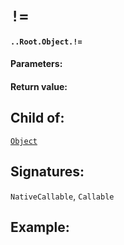 # `!=`

#### `..Root.Object.!=`

#### Parameters:

#### Return value:

## Child of:

[`Object`](docs..Root.Object.md)

## Signatures:

`NativeCallable`, `Callable`



## Example:

